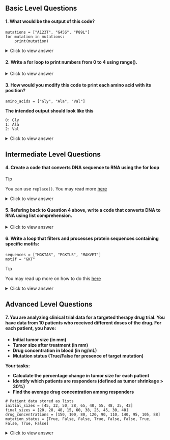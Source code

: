 ## Basic Level Questions

#### 1. What would be the output of this code?

```
mutations = ["A123T", "G45S", "P89L"]
for mutation in mutations:
    print(mutation)
```

  <details>
  <summary>Click to view answer</summary>

  ```
  #The code will print:
  A123T
  G45S
  P89L
  ```
  
  </details>

#### 2. Write a for loop to print numbers from 0 to 4 using range().

  <details>
  <summary>Click to view answer</summary>

  ```
  for i in range(5):
      print(i)
  ```

  </details>


#### 3. How would you modify this code to print each amino acid with its position?

```
amino_acids = ["Gly", "Ala", "Val"]
```

**The intended output should look like this**
```
0: Gly
1: Ala
2: Val
```

  <details>
  <summary>Click to view answer</summary>

  ```
  for index, acid in enumerate(amino_acids):
      print(f"Position {index}: {acid}")
  ```

  </details>

## Intermediate Level Questions

#### 4. Create a code that converts DNA sequence to RNA using the for loop

> [!TIP]
> You can use `replace()`. You may read more [here](https://www.geeksforgeeks.org/python-string-replace/)

  <details>
  <summary>Click to view answer</summary>

  ```
  dna_sequence = ["ATCG", "GGCT", "TATA"]

  for nucleotides in dna_sequence: 
    RNA = nucleotides.replace('T', 'U')
    print(RNA)
  ```

  </details>

#### 5. Refering back to Question 4 above, write a code that converts DNA to RNA using list comprehension. 

  <details>
  <summary>Click to view answer</summary>

  ```
  rna_sequence = [seq.replace('T', 'U') for seq in dna_sequence]
  ```

  </details>

#### 6. Write a loop that filters and processes protein sequences containing specific motifs:

```
sequences = ["MGKTAS", "PGKTLS", "MAKVET"]
motif = "GKT"
```

> [!TIP]
> You may read up more on how to do this [here](https://www.geeksforgeeks.org/check-if-string-contains-substring-in-python/)

  <details>
  <summary>Click to view answer</summary>

  ```
  for sequence in sequences:
   if motif in sequence:
     print(sequence)
  ```

  </details>

## Advanced Level Questions

#### 7. You are analyzing clinical trial data for a targeted therapy drug trial. You have data from 10 patients who received different doses of the drug. For each patient, you have:

- **Initial tumor size (in mm)**
- **Tumor size after treatment (in mm)**
- **Drug concentration in blood (in ng/mL)**
- **Mutation status (True/False for presence of target mutation)**

**Your tasks:**

- **Calculate the percentage change in tumor size for each patient**
- **Identify which patients are responders (defined as tumor shrinkage > 30%)**
- **Find the average drug concentration among responders**

```
# Patient data stored as lists
initial_sizes = [45, 32, 50, 28, 65, 40, 55, 48, 35, 42]
final_sizes = [20, 28, 48, 15, 60, 38, 25, 45, 30, 40]
drug_concentrations = [150, 100, 80, 120, 90, 110, 140, 95, 105, 88]
mutation_status = [True, False, False, True, False, False, True, False, True, False]
```

  <details>
  <summary>Click to view answer</summary>

  ```
    responders = []
    drug_concentrations_of_responders = []
    mutation_status_of_responders = []

    for index in range(len(initial_sizes)):
      size_difference = initial_sizes[index] - final_sizes[index]
      percentage_change = (size_difference / initial_sizes[index]) * 100

      if percentage_change > 30:
        responders.append(index)

    for responders_index in responders:
      drug_concentrations_of_responders.append(drug_concentrations[responders_index])

    response_rate = len(responders) / len(initial_sizes) * 100
    avg_concentration = sum(drug_concentrations_of_responders) /len(drug_concentrations_of_responders)

    print(f"Overall response rate: {response_rate}%")
    print(f"Average drug concentration in responders: {avg_concentration:.2f} ng/mL")
  ```

  </details>


